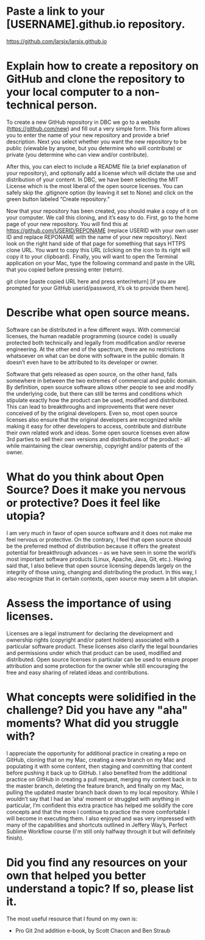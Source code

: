 # Paste a link to your [USERNAME].github.io repository.

  https://github.com/larsjx/larsjx.github.io


# Explain how to create a repository on GitHub and clone the repository to your local computer to a non-technical person.

To create a new GitHub repository in DBC we go to a website (https://github.com/new) and fill out a very simple form. This form allows you to enter the name of your new repository and provide a brief description. Next you select whether you want the new repository to be public (viewable by anyone, but you determine who will contribute) or private (you determine who can view and/or contribute).

After this, you can elect to include a README file (a brief explanation of your repository), and optionally add a license which will dictate the use and distribution of your content. In DBC, we have been selecting the MIT License which is the most liberal of the open source licenses. You can safely skip the .gitignore option (by leaving it set to None) and click on the green button labeled “Create repository.”

Now that your repository has been created, you should make a copy of it on your computer. We call this cloning, and it’s easy to do. First, go to the home page of your new repository. You will find this at https://github.com/USERID/REPONAME (replace USERID with your own user ID and replace REPONAME with the name of your new repository). Next look on the right hand side of that page for something that says HTTPS clone URL. You want to copy this URL (clicking on the icon to its right will copy it to your clipboard). Finally, you will want to open the Terminal application on your Mac, type the following command and paste in the URL that you copied before pressing enter (return).

  git clone [paste copied URL here and press enter/return]
  [if you are prompted for your GitHub userid/password, it’s ok to provide them here].


# Describe what open source means.

Software can be distributed in a few different ways. With commercial licenses, the human readable programming (source code) is usually protected both technically and legally from modification and/or reverse engineering. At the other end of the spectrum, there are no restrictions whatsoever on what can be done with software in the public domain. It doesn’t even have to be attributed to its developer or owner.

Software that gets released as open source, on the other hand, falls somewhere in between the two extremes of commercial and public domain. By definition, open source software allows other people to see and modify the underlying code, but there can still be terms and conditions which stipulate exactly how the product can be used, modified and distributed. This can lead to breakthroughs and improvements that were never conceived of by the original developers. Even so, most open source licenses also ensure that the original developers are recognized while making it easy for other developers to access, contribute and distribute their own related work and ideas. Some open source licenses even allow 3rd parties to sell their own versions and distributions of the product - all while maintaining the clear ownership, copyright and/or patents of the owner.



# What do you think about Open Source? Does it make you nervous or protective? Does it feel like utopia?

I am very much in favor of open source software and it does not make me feel nervous or protective. On the contrary, I feel that open source should be the preferred method of distribution because it offers the greatest potential for breakthrough advances – as we have seen in some the world’s most important software products (Linux, Apache, Java, Git, etc.). Having said that, I also believe that open source licensing depends largely on the integrity of those using, changing and distributing the product. In this way, I also recognize that in certain contexts, open source may seem a bit utopian.


# Assess the importance of using licenses.

Licenses are a legal instrument for declaring the development and ownership rights (copyright and/or patent holders) associated with a particular software product. These licenses also clarify the legal boundaries and permissions under which that product can be used, modified and distributed. Open source licenses in particular can be used to ensure proper attribution and some protection for the owner while still encouraging the free and easy sharing of related ideas and contributions.


# What concepts were solidified in the challenge? Did you have any "aha" moments? What did you struggle with?

I appreciate the opportunity for additional practice in creating a repo on GitHub, cloning that on my Mac, creating a new branch on my Mac and populating it with some content, then staging and committing that content before pushing it back up to GitHub. I also benefited from the additional practice on GitHub in creating a pull request, merging my content back in to the master branch, deleting the feature branch, and finally on my Mac, pulling the updated master branch back down to my local repository. While I wouldn’t say that I had an ‘aha’ moment or struggled with anything in particular, I’m confident this extra practice has helped me solidify the core concepts and that the more I continue to practice the more comfortable I will become in executing them. I also enjoyed and was very impressed with many of the capabilities and shortcuts outlined in Jeffery Way’s, Perfect Sublime Workflow course (I'm still only halfway through it but will definitely finish).


# Did you find any resources on your own that helped you better understand a topic? If so, please list it.

The most useful resource that I found on my own is:
  - Pro Git 2nd addition e-book, by Scott Chacon and Ben Straub